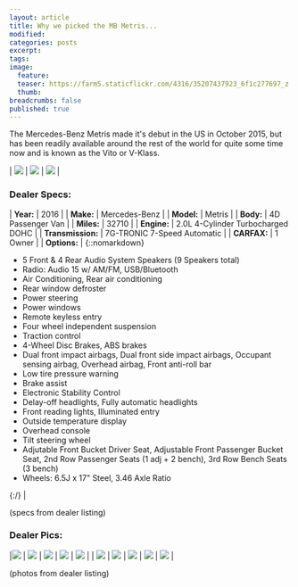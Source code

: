 ```yaml
---
layout: article
title: Why we picked the MB Metris...
modified:
categories: posts
excerpt:
tags:
image:
  feature:
  teaser: https://farm5.staticflickr.com/4316/35207437923_6f1c277697_z.jpg
  thumb:
breadcrumbs: false
published: true
---
```


The Mercedes-Benz Metris made it's debut in the US in October 2015, but has been readily available around the rest of the world for quite some time now and is known as the Vito or V-Klass.

| [![](https://farm5.staticflickr.com/4316/35207437923_6f1c277697_z.jpg)](https://farm5.staticflickr.com/4316/35207437923_6f1c277697_z.jpg) | [![](https://farm5.staticflickr.com/4299/35207439363_53fd315a4b_z.jpg)](https://farm5.staticflickr.com/4299/35207439363_53fd315a4b_z.jpg) | [![](https://farm5.staticflickr.com/4326/35976396846_d0500d6e6b_z.jpg)](https://farm5.staticflickr.com/4326/35976396846_d0500d6e6b_z.jpg) |

### Dealer Specs:

| **Year:** | 2016 |
| **Make:** | Mercedes-Benz |
| **Model:** | Metris |
| **Body:** | 4D Passenger Van |
| **Miles:** | 32710 |
| **Engine:** | 2.0L 4-Cylinder Turbocharged DOHC |
| **Transmission:** | 7G-TRONIC 7-Speed Automatic |
| **CARFAX:** | 1 Owner |
| **Options:** | {::nomarkdown}<ul><li>5 Front & 4 Rear Audio System Speakers (9 Speakers total)</li><li>Radio: Audio 15 w/ AM/FM, USB/Bluetooth</li><li>Air Conditioning, Rear air conditioning</li><li>Rear window defroster</li><li>Power steering</li><li>Power windows</li><li>Remote keyless entry</li><li>Four wheel independent suspension</li><li>Traction control</li><li>4-Wheel Disc Brakes, ABS brakes</li><li>Dual front impact airbags, Dual front side impact airbags, Occupant sensing airbag, Overhead airbag, Front anti-roll bar</li><li>Low tire pressure warning</li><li>Brake assist</li><li>Electronic Stability Control</li><li>Delay-off headlights, Fully automatic headlights</li><li>Front reading lights, Illuminated entry</li><li>Outside temperature display</li><li>Overhead console</li><li>Tilt steering wheel</li><li>Adjutable Front Bucket Driver Seat, Adjustable Front Passenger Bucket Seat, 2nd Row Passenger Seats (1 adj + 2 bench), 3rd Row Bench Seats (3 bench)</li><li>Wheels: 6.5J x 17" Steel, 3.46 Axle Ratio</li></ul>{:/} |

(specs from dealer listing)

### Dealer Pics:

|[![](https://farm5.staticflickr.com/4304/35986285506_152ab37d86_z.jpg)](https://farm5.staticflickr.com/4304/35986285506_152ab37d86_z.jpg) | [![](https://farm5.staticflickr.com/4330/35856757812_ea7e67ef5c_z.jpg)](https://farm5.staticflickr.com/4330/35856757812_ea7e67ef5c_z.jpg) | [![](https://farm5.staticflickr.com/4307/35856758852_90dfcd2d67_z.jpg)](https://farm5.staticflickr.com/4307/35856758852_90dfcd2d67_z.jpg) | [![](https://farm5.staticflickr.com/4293/35894030921_e5677d9d83_z.jpg)](https://farm5.staticflickr.com/4293/35894030921_e5677d9d83_z.jpg) | [![](https://farm5.staticflickr.com/4320/35856758032_96e1c98e91_z.jpg)](https://farm5.staticflickr.com/4320/35856758032_96e1c98e91_z.jpg) |
| [![](https://farm5.staticflickr.com/4308/35856758412_1acae0cb6f_z.jpg)](https://farm5.staticflickr.com/4308/35856758412_1acae0cb6f_z.jpg) | [![](https://farm5.staticflickr.com/4301/35894030481_0de50af4d4_z.jpg)](https://farm5.staticflickr.com/4301/35894030481_0de50af4d4_z.jpg) | [![](https://farm5.staticflickr.com/4317/35856758532_47e865935a_z.jpg)](https://farm5.staticflickr.com/4317/35856758532_47e865935a_z.jpg) | [![](https://farm5.staticflickr.com/4308/35856758232_64391f1b84_z.jpg)](https://farm5.staticflickr.com/4308/35856758232_64391f1b84_z.jpg) | [![](https://farm5.staticflickr.com/4319/36027860865_dd7d394d65_z.jpg)](https://farm5.staticflickr.com/4319/36027860865_dd7d394d65_z.jpg) |

(photos from dealer listing)
